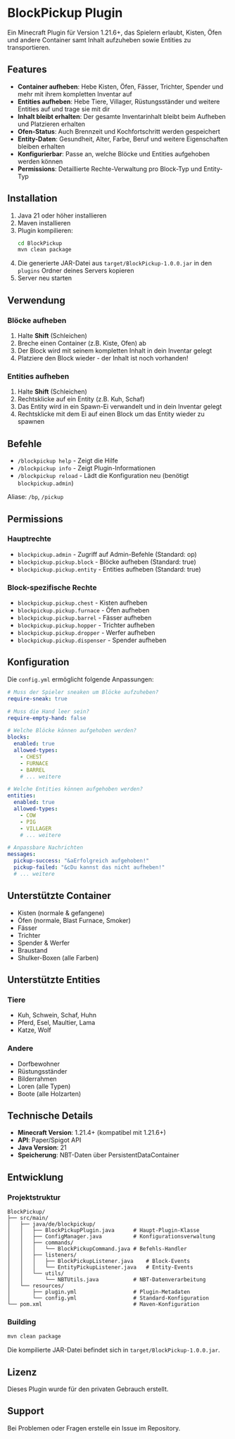 # BlockPickup Plugin

Ein Minecraft Plugin für Version 1.21.6+, das Spielern erlaubt, Kisten, Öfen und andere Container samt Inhalt aufzuheben sowie Entities zu transportieren.

## Features

- **Container aufheben**: Hebe Kisten, Öfen, Fässer, Trichter, Spender und mehr mit ihrem kompletten Inventar auf
- **Entities aufheben**: Hebe Tiere, Villager, Rüstungsständer und weitere Entities auf und trage sie mit dir
- **Inhalt bleibt erhalten**: Der gesamte Inventarinhalt bleibt beim Aufheben und Platzieren erhalten
- **Ofen-Status**: Auch Brennzeit und Kochfortschritt werden gespeichert
- **Entity-Daten**: Gesundheit, Alter, Farbe, Beruf und weitere Eigenschaften bleiben erhalten
- **Konfigurierbar**: Passe an, welche Blöcke und Entities aufgehoben werden können
- **Permissions**: Detaillierte Rechte-Verwaltung pro Block-Typ und Entity-Typ

## Installation

1. Java 21 oder höher installieren
2. Maven installieren
3. Plugin kompilieren:
   ```bash
   cd BlockPickup
   mvn clean package
   ```
4. Die generierte JAR-Datei aus `target/BlockPickup-1.0.0.jar` in den `plugins` Ordner deines Servers kopieren
5. Server neu starten

## Verwendung

### Blöcke aufheben
1. Halte **Shift** (Schleichen)
2. Breche einen Container (z.B. Kiste, Ofen) ab
3. Der Block wird mit seinem kompletten Inhalt in dein Inventar gelegt
4. Platziere den Block wieder - der Inhalt ist noch vorhanden!

### Entities aufheben
1. Halte **Shift** (Schleichen)
2. Rechtsklicke auf ein Entity (z.B. Kuh, Schaf)
3. Das Entity wird in ein Spawn-Ei verwandelt und in dein Inventar gelegt
4. Rechtsklicke mit dem Ei auf einen Block um das Entity wieder zu spawnen

## Befehle

- `/blockpickup help` - Zeigt die Hilfe
- `/blockpickup info` - Zeigt Plugin-Informationen
- `/blockpickup reload` - Lädt die Konfiguration neu (benötigt `blockpickup.admin`)

Aliase: `/bp`, `/pickup`

## Permissions

### Hauptrechte
- `blockpickup.admin` - Zugriff auf Admin-Befehle (Standard: op)
- `blockpickup.pickup.block` - Blöcke aufheben (Standard: true)
- `blockpickup.pickup.entity` - Entities aufheben (Standard: true)

### Block-spezifische Rechte
- `blockpickup.pickup.chest` - Kisten aufheben
- `blockpickup.pickup.furnace` - Öfen aufheben
- `blockpickup.pickup.barrel` - Fässer aufheben
- `blockpickup.pickup.hopper` - Trichter aufheben
- `blockpickup.pickup.dropper` - Werfer aufheben
- `blockpickup.pickup.dispenser` - Spender aufheben

## Konfiguration

Die `config.yml` ermöglicht folgende Anpassungen:

```yaml
# Muss der Spieler sneaken um Blöcke aufzuheben?
require-sneak: true

# Muss die Hand leer sein?
require-empty-hand: false

# Welche Blöcke können aufgehoben werden?
blocks:
  enabled: true
  allowed-types:
    - CHEST
    - FURNACE
    - BARREL
    # ... weitere

# Welche Entities können aufgehoben werden?
entities:
  enabled: true
  allowed-types:
    - COW
    - PIG
    - VILLAGER
    # ... weitere

# Anpassbare Nachrichten
messages:
  pickup-success: "&aErfolgreich aufgehoben!"
  pickup-failed: "&cDu kannst das nicht aufheben!"
  # ... weitere
```

## Unterstützte Container

- Kisten (normale & gefangene)
- Öfen (normale, Blast Furnace, Smoker)
- Fässer
- Trichter
- Spender & Werfer
- Braustand
- Shulker-Boxen (alle Farben)

## Unterstützte Entities

### Tiere
- Kuh, Schwein, Schaf, Huhn
- Pferd, Esel, Maultier, Lama
- Katze, Wolf

### Andere
- Dorfbewohner
- Rüstungsständer
- Bilderrahmen
- Loren (alle Typen)
- Boote (alle Holzarten)

## Technische Details

- **Minecraft Version**: 1.21.4+ (kompatibel mit 1.21.6+)
- **API**: Paper/Spigot API
- **Java Version**: 21
- **Speicherung**: NBT-Daten über PersistentDataContainer

## Entwicklung

### Projektstruktur
```
BlockPickup/
├── src/main/
│   ├── java/de/blockpickup/
│   │   ├── BlockPickupPlugin.java      # Haupt-Plugin-Klasse
│   │   ├── ConfigManager.java          # Konfigurationsverwaltung
│   │   ├── commands/
│   │   │   └── BlockPickupCommand.java # Befehls-Handler
│   │   ├── listeners/
│   │   │   ├── BlockPickupListener.java    # Block-Events
│   │   │   └── EntityPickupListener.java   # Entity-Events
│   │   └── utils/
│   │       └── NBTUtils.java           # NBT-Datenverarbeitung
│   └── resources/
│       ├── plugin.yml                  # Plugin-Metadaten
│       └── config.yml                  # Standard-Konfiguration
└── pom.xml                             # Maven-Konfiguration
```

### Building

```bash
mvn clean package
```

Die kompilierte JAR-Datei befindet sich in `target/BlockPickup-1.0.0.jar`.

## Lizenz

Dieses Plugin wurde für den privaten Gebrauch erstellt.

## Support

Bei Problemen oder Fragen erstelle ein Issue im Repository.
